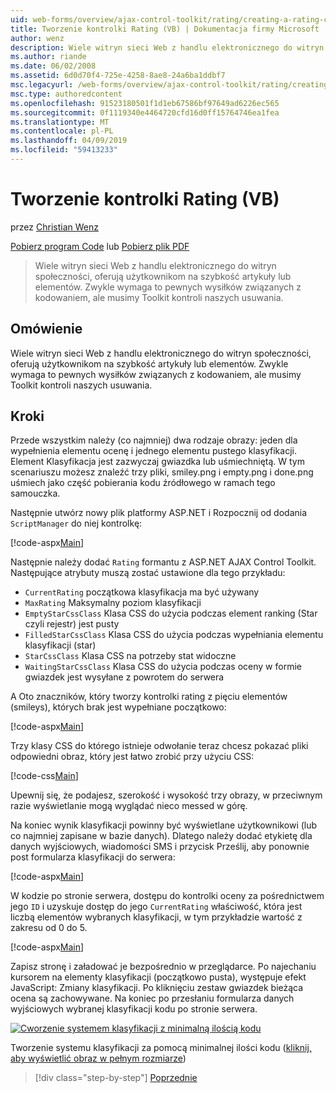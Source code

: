 ```yaml
---
uid: web-forms/overview/ajax-control-toolkit/rating/creating-a-rating-control-vb
title: Tworzenie kontrolki Rating (VB) | Dokumentacja firmy Microsoft
author: wenz
description: Wiele witryn sieci Web z handlu elektronicznego do witryn społeczności, oferują użytkownikom na szybkość artykuły lub elementów. Zwykle wymaga to pewnych wysiłków związanych z kodowaniem, ale mamy...
ms.author: riande
ms.date: 06/02/2008
ms.assetid: 6d0d70f4-725e-4258-8ae8-24a6ba1ddbf7
msc.legacyurl: /web-forms/overview/ajax-control-toolkit/rating/creating-a-rating-control-vb
msc.type: authoredcontent
ms.openlocfilehash: 91523180501f1d1eb67586bf97649ad6226ec565
ms.sourcegitcommit: 0f1119340e4464720cfd16d0ff15764746ea1fea
ms.translationtype: MT
ms.contentlocale: pl-PL
ms.lasthandoff: 04/09/2019
ms.locfileid: "59413233"
---
```

# <a name="creating-a-rating-control-vb"></a>Tworzenie kontrolki Rating (VB)

przez [Christian Wenz](https://github.com/wenz)

[Pobierz program Code](http://download.microsoft.com/download/9/3/f/93f8daea-bebd-4821-833b-95205389c7d0/rating0.vb.zip) lub [Pobierz plik PDF](http://download.microsoft.com/download/2/d/c/2dc10e34-6983-41d4-9c08-f78f5387d32b/rating0VB.pdf)

> Wiele witryn sieci Web z handlu elektronicznego do witryn społeczności, oferują użytkownikom na szybkość artykuły lub elementów. Zwykle wymaga to pewnych wysiłków związanych z kodowaniem, ale musimy Toolkit kontroli naszych usuwania.


## <a name="overview"></a>Omówienie

Wiele witryn sieci Web z handlu elektronicznego do witryn społeczności, oferują użytkownikom na szybkość artykuły lub elementów. Zwykle wymaga to pewnych wysiłków związanych z kodowaniem, ale musimy Toolkit kontroli naszych usuwania.

## <a name="steps"></a>Kroki

Przede wszystkim należy (co najmniej) dwa rodzaje obrazy: jeden dla wypełnienia elementu ocenę i jednego elementu pustego klasyfikacji. Element Klasyfikacja jest zazwyczaj gwiazdka lub uśmiechniętą. W tym scenariuszu możesz znaleźć trzy pliki, smiley.png i empty.png i done.png uśmiech jako część pobierania kodu źródłowego w ramach tego samouczka.

Następnie utwórz nowy plik platformy ASP.NET i Rozpocznij od dodania `ScriptManager` do niej kontrolkę:

[!code-aspx[Main](creating-a-rating-control-vb/samples/sample1.aspx)]

Następnie należy dodać `Rating` formantu z ASP.NET AJAX Control Toolkit. Następujące atrybuty muszą zostać ustawione dla tego przykładu:

- `CurrentRating` początkowa klasyfikacja ma być używany
- `MaxRating` Maksymalny poziom klasyfikacji
- `EmptyStarCssClass` Klasa CSS do użycia podczas element ranking (Star czyli rejestr) jest pusty
- `FilledStarCssClass` Klasa CSS do użycia podczas wypełniania elementu klasyfikacji (star)
- `StarCssClass` Klasa CSS na potrzeby stat widoczne
- `WaitingStarCssClass` Klasa CSS do użycia podczas oceny w formie gwiazdek jest wysyłane z powrotem do serwera

A Oto znaczników, który tworzy kontrolki rating z pięciu elementów (smileys), których brak jest wypełniane początkowo:

[!code-aspx[Main](creating-a-rating-control-vb/samples/sample2.aspx)]

Trzy klasy CSS do którego istnieje odwołanie teraz chcesz pokazać pliki odpowiedni obraz, który jest łatwo zrobić przy użyciu CSS:

[!code-css[Main](creating-a-rating-control-vb/samples/sample3.css)]

Upewnij się, że podajesz, szerokość i wysokość trzy obrazy, w przeciwnym razie wyświetlanie mogą wyglądać nieco messed w górę.

Na koniec wynik klasyfikacji powinny być wyświetlane użytkownikowi (lub co najmniej zapisane w bazie danych). Dlatego należy dodać etykietę dla danych wyjściowych, wiadomości SMS i przycisk Prześlij, aby ponownie post formularza klasyfikacji do serwera:

[!code-aspx[Main](creating-a-rating-control-vb/samples/sample4.aspx)]

W kodzie po stronie serwera, dostępu do kontrolki oceny za pośrednictwem jego `ID` i uzyskuje dostęp do jego `CurrentRating` właściwość, która jest liczbą elementów wybranych klasyfikacji, w tym przykładzie wartość z zakresu od 0 do 5.

[!code-aspx[Main](creating-a-rating-control-vb/samples/sample5.aspx)]

Zapisz stronę i załadować je bezpośrednio w przeglądarce. Po najechaniu kursorem na elementy klasyfikacji (początkowo pusta), występuje efekt JavaScript: Zmiany klasyfikacji. Po kliknięciu zestaw gwiazdek bieżąca ocena są zachowywane. Na koniec po przesłaniu formularza danych wyjściowych wybranej klasyfikacji kodu po stronie serwera.


[![Cworzenie systemem klasyfikacji z minimalną ilością kodu](creating-a-rating-control-vb/_static/image2.png)](creating-a-rating-control-vb/_static/image1.png)

Tworzenie systemu klasyfikacji za pomocą minimalnej ilości kodu ([kliknij, aby wyświetlić obraz w pełnym rozmiarze](creating-a-rating-control-vb/_static/image3.png))

> [!div class="step-by-step"]
> [Poprzednie](creating-a-rating-control-cs.md)
